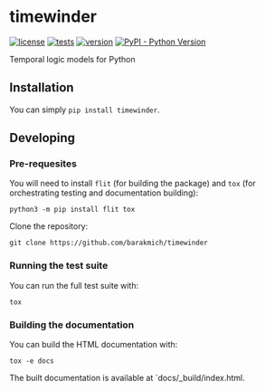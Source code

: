 # timewinder

[![license](https://img.shields.io/github/license/timewinder-dev/timewinder)](https://github.com/timewinder-dev/timewinder/blob/master/LICENSE)
[![tests](https://github.com/timewinder-dev/timewinder/workflows/tests/badge.svg)](https://github.com/timewinder-dev/timewinder/actions?query=workflow%3Atests)
[![version](https://img.shields.io/pypi/v/timewinder)](https://pypi.org/project/timewinder/)
[![PyPI - Python Version](https://img.shields.io/pypi/pyversions/timewinder)](https://pypi.org/project/timewinder/)

Temporal logic models for Python

## Installation

You can simply `pip install timewinder`.

## Developing

### Pre-requesites

You will need to install `flit` (for building the package) and `tox` (for orchestrating testing and documentation building):

```
python3 -m pip install flit tox
```

Clone the repository:

```
git clone https://github.com/barakmich/timewinder
```

### Running the test suite

You can run the full test suite with:

```
tox
```

### Building the documentation

You can build the HTML documentation with:

```
tox -e docs
```

The built documentation is available at `docs/_build/index.html.

